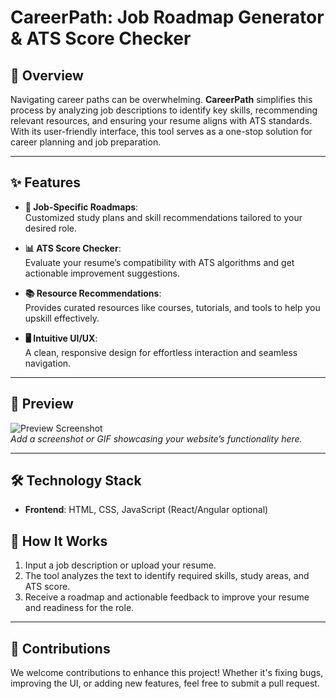 # CareerPath: Job Roadmap Generator & ATS Score Checker  

## 🌟 Overview  
Navigating career paths can be overwhelming. **CareerPath** simplifies this process by analyzing job descriptions to identify key skills, recommending relevant resources, and ensuring your resume aligns with ATS standards. With its user-friendly interface, this tool serves as a one-stop solution for career planning and job preparation.

---

## ✨ Features  
- **🎯 Job-Specific Roadmaps**:  
  Customized study plans and skill recommendations tailored to your desired role.  

- **📊 ATS Score Checker**:  
  Evaluate your resume’s compatibility with ATS algorithms and get actionable improvement suggestions.  

- **📚 Resource Recommendations**:  
  Provides curated resources like courses, tutorials, and tools to help you upskill effectively.  

- **🖥️ Intuitive UI/UX**:  
  A clean, responsive design for effortless interaction and seamless navigation.  

---

## 🚀 Preview  
![Preview Screenshot](#)  
*Add a screenshot or GIF showcasing your website’s functionality here.*

---

## 🛠️ Technology Stack  
- **Frontend**: HTML, CSS, JavaScript (React/Angular optional)  

  
## 🔎 How It Works  
1. Input a job description or upload your resume.  
2. The tool analyzes the text to identify required skills, study areas, and ATS score.  
3. Receive a roadmap and actionable feedback to improve your resume and readiness for the role.  

---

## 🤝 Contributions  
We welcome contributions to enhance this project! Whether it's fixing bugs, improving the UI, or adding new features, feel free to submit a pull request.  
